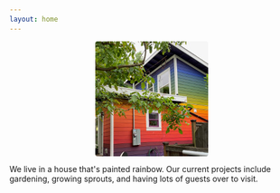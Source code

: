 ```yaml
---
layout: home
---
```


<img style="border-radius: 4px; padding: 0px; display: block; margin-left: auto; margin-right: auto;" src="/assets/images/RainbowHouse.jpg" alt="Photo of house painted rainbow">

We live in a house that's painted rainbow.  Our current projects include gardening, growing sprouts, and having lots of guests over to visit.  
